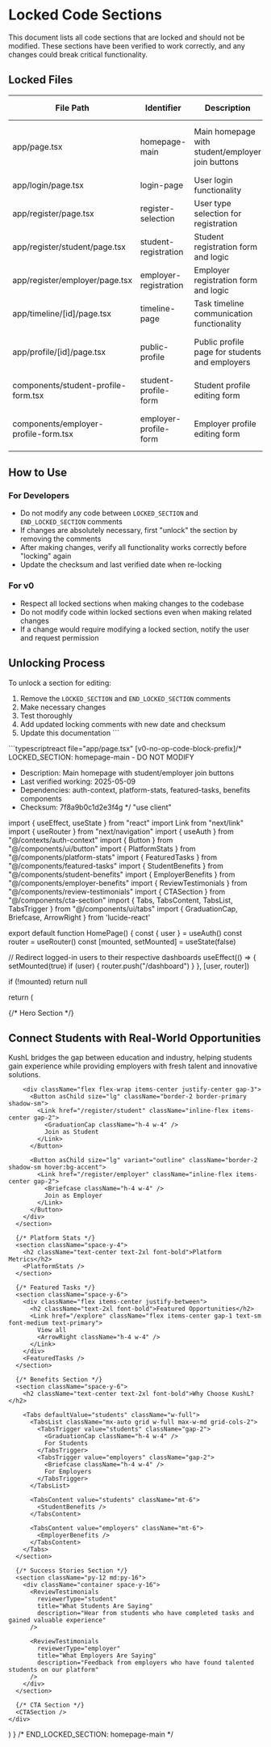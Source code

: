 # Locked Code Sections

This document lists all code sections that are locked and should not be modified. These sections have been verified to work correctly, and any changes could break critical functionality.

## Locked Files

| File Path | Identifier | Description | Last Verified | Dependencies |
|-----------|------------|-------------|---------------|--------------|
| app/page.tsx | homepage-main | Main homepage with student/employer join buttons | 2025-05-09 | auth-context, platform-stats, featured-tasks, benefits components |
| app/login/page.tsx | login-page | User login functionality | 2025-05-09 | auth-context, storage.ts |
| app/register/page.tsx | register-selection | User type selection for registration | 2025-05-09 | auth-context |
| app/register/student/page.tsx | student-registration | Student registration form and logic | 2025-05-09 | auth-context, storage.ts |
| app/register/employer/page.tsx | employer-registration | Employer registration form and logic | 2025-05-09 | auth-context, storage.ts |
| app/timeline/[id]/page.tsx | timeline-page | Task timeline communication functionality | 2025-05-09 | auth-context, task-management.ts |
| app/profile/[id]/page.tsx | public-profile | Public profile page for students and employers | 2025-05-09 | auth-context, profile-scoring.ts, storage.ts |
| components/student-profile-form.tsx | student-profile-form | Student profile editing form | 2025-05-09 | auth-context, storage.ts |
| components/employer-profile-form.tsx | employer-profile-form | Employer profile editing form | 2025-05-09 | auth-context, storage.ts, default-project.ts |

## How to Use

### For Developers

- Do not modify any code between `LOCKED_SECTION` and `END_LOCKED_SECTION` comments
- If changes are absolutely necessary, first "unlock" the section by removing the comments
- After making changes, verify all functionality works correctly before "locking" again
- Update the checksum and last verified date when re-locking

### For v0

- Respect all locked sections when making changes to the codebase
- Do not modify code within locked sections even when making related changes
- If a change would require modifying a locked section, notify the user and request permission

## Unlocking Process

To unlock a section for editing:
1. Remove the `LOCKED_SECTION` and `END_LOCKED_SECTION` comments
2. Make necessary changes
3. Test thoroughly
4. Add updated locking comments with new date and checksum
5. Update this documentation
\`\`\`

\`\`\`typescriptreact file="app/page.tsx"
[v0-no-op-code-block-prefix]/* LOCKED_SECTION: homepage-main - DO NOT MODIFY
 * Description: Main homepage with student/employer join buttons
 * Last verified working: 2025-05-09
 * Dependencies: auth-context, platform-stats, featured-tasks, benefits components
 * Checksum: 7f8a9b0c1d2e3f4g
 */
"use client"

import { useEffect, useState } from "react"
import Link from "next/link"
import { useRouter } from "next/navigation"
import { useAuth } from "@/contexts/auth-context"
import { Button } from "@/components/ui/button"
import { PlatformStats } from "@/components/platform-stats"
import { FeaturedTasks } from "@/components/featured-tasks"
import { StudentBenefits } from "@/components/student-benefits"
import { EmployerBenefits } from "@/components/employer-benefits"
import { ReviewTestimonials } from "@/components/review-testimonials"
import { CTASection } from "@/components/cta-section"
import { Tabs, TabsContent, TabsList, TabsTrigger } from "@/components/ui/tabs"
import { GraduationCap, Briefcase, ArrowRight } from 'lucide-react'

export default function HomePage() {
  const { user } = useAuth()
  const router = useRouter()
  const [mounted, setMounted] = useState(false)

  // Redirect logged-in users to their respective dashboards
  useEffect(() => {
    setMounted(true)
    if (user) {
      router.push("/dashboard")
    }
  }, [user, router])

  if (!mounted) return null

  return (
    <div className="container space-y-12 py-8 pb-24">
      {/* Hero Section */}
      <section className="space-y-6 text-center">
        <h1 className="text-3xl font-bold tracking-tighter sm:text-4xl md:text-5xl">
          Connect Students with Real-World Opportunities
        </h1>
        <p className="mx-auto max-w-[700px] text-muted-foreground md:text-lg">
          KushL bridges the gap between education and industry, helping students gain experience while providing
          employers with fresh talent and innovative solutions.
        </p>

        <div className="flex flex-wrap items-center justify-center gap-3">
          <Button asChild size="lg" className="border-2 border-primary shadow-sm">
            <Link href="/register/student" className="inline-flex items-center gap-2">
              <GraduationCap className="h-4 w-4" />
              Join as Student
            </Link>
          </Button>

          <Button asChild size="lg" variant="outline" className="border-2 shadow-sm hover:bg-accent">
            <Link href="/register/employer" className="inline-flex items-center gap-2">
              <Briefcase className="h-4 w-4" />
              Join as Employer
            </Link>
          </Button>
        </div>
      </section>

      {/* Platform Stats */}
      <section className="space-y-4">
        <h2 className="text-center text-2xl font-bold">Platform Metrics</h2>
        <PlatformStats />
      </section>

      {/* Featured Tasks */}
      <section className="space-y-6">
        <div className="flex items-center justify-between">
          <h2 className="text-2xl font-bold">Featured Opportunities</h2>
          <Link href="/explore" className="flex items-center gap-1 text-sm font-medium text-primary">
            View all
            <ArrowRight className="h-4 w-4" />
          </Link>
        </div>
        <FeaturedTasks />
      </section>

      {/* Benefits Section */}
      <section className="space-y-6">
        <h2 className="text-center text-2xl font-bold">Why Choose KushL?</h2>

        <Tabs defaultValue="students" className="w-full">
          <TabsList className="mx-auto grid w-full max-w-md grid-cols-2">
            <TabsTrigger value="students" className="gap-2">
              <GraduationCap className="h-4 w-4" />
              For Students
            </TabsTrigger>
            <TabsTrigger value="employers" className="gap-2">
              <Briefcase className="h-4 w-4" />
              For Employers
            </TabsTrigger>
          </TabsList>

          <TabsContent value="students" className="mt-6">
            <StudentBenefits />
          </TabsContent>

          <TabsContent value="employers" className="mt-6">
            <EmployerBenefits />
          </TabsContent>
        </Tabs>
      </section>

      {/* Success Stories Section */}
      <section className="py-12 md:py-16">
        <div className="container space-y-16">
          <ReviewTestimonials
            reviewerType="student"
            title="What Students Are Saying"
            description="Hear from students who have completed tasks and gained valuable experience"
          />

          <ReviewTestimonials
            reviewerType="employer"
            title="What Employers Are Saying"
            description="Feedback from employers who have found talented students on our platform"
          />
        </div>
      </section>

      {/* CTA Section */}
      <CTASection />
    </div>
  )
}
/* END_LOCKED_SECTION: homepage-main */
